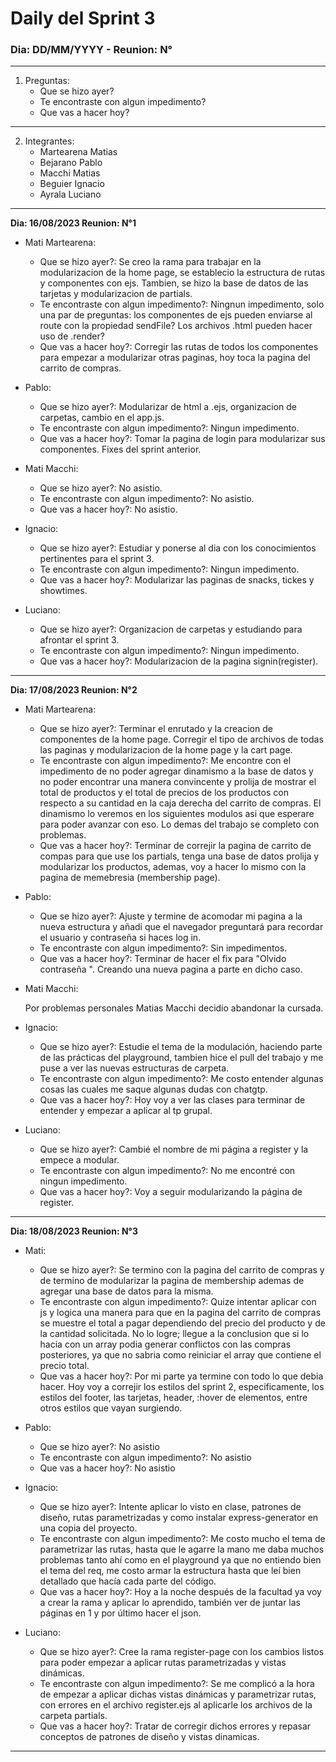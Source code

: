 # Daily del Sprint 3

### Dia: DD/MM/YYYY - Reunion: N°

---

1. Preguntas:
   -  Que se hizo ayer?
   -  Te encontraste con algun impedimento?
   -  Que vas a hacer hoy?

---

2. Integrantes:
   -  Martearena Matias
   -  Bejarano Pablo
   -  Macchi Matias
   -  Beguier Ignacio
   -  Ayrala Luciano

---

**Dia: 16/08/2023 Reunion: N°1**

-  Mati Martearena:

   -  Que se hizo ayer?: Se creo la rama para trabajar en la modularizacion de la home page, se establecio la estructura de rutas y componentes con ejs. Tambien, se hizo la base de datos de las tarjetas y modularizacion de partials.
   -  Te encontraste con algun impedimento?: Ningnun impedimento, solo una par de preguntas: los componentes de ejs pueden enviarse al route con la propiedad sendFile? Los archivos .html pueden hacer uso de .render?
   -  Que vas a hacer hoy?: Corregir las rutas de todos los componentes para empezar a modularizar otras paginas, hoy toca la pagina del carrito de compras.

-  Pablo:

   -  Que se hizo ayer?: Modularizar de html a .ejs, organizacion de carpetas, cambio en el app.js.
   -  Te encontraste con algun impedimento?: Ningun impedimento.
   -  Que vas a hacer hoy?: Tomar la pagina de login para modularizar sus componentes. Fixes del sprint anterior.

-  Mati Macchi:

   -  Que se hizo ayer?: No asistio.
   -  Te encontraste con algun impedimento?: No asistio.
   -  Que vas a hacer hoy?: No asistio.

-  Ignacio:

   -  Que se hizo ayer?: Estudiar y ponerse al dia con los conocimientos pertinentes para el sprint 3.
   -  Te encontraste con algun impedimento?: Ningun impedimento.
   -  Que vas a hacer hoy?: Modularizar las paginas de snacks, tickes y showtimes.

-  Luciano:

   -  Que se hizo ayer?: Organizacion de carpetas y estudiando para afrontar el sprint 3.
   -  Te encontraste con algun impedimento?: Ningun impedimento.
   -  Que vas a hacer hoy?: Modularizacion de la pagina signin(register).

---

**Dia: 17/08/2023 Reunion: N°2**

-  Mati Martearena:

   -  Que se hizo ayer?: Terminar el enrutado y la creacion de componentes de la home page. Corregir el tipo de archivos de todas las paginas y modularizacion de la home page y la cart page.
   -  Te encontraste con algun impedimento?: Me encontre con el impedimento de no poder agregar dinamismo a la base de datos y no poder encontrar una manera convincente y prolija de mostrar el total de productos y el total de precios de los productos con respecto a su cantidad en la caja derecha del carrito de compras. El dinamismo lo veremos en los siguientes modulos asi que esperare para poder avanzar con eso. Lo demas del trabajo se completo con problemas.
   -  Que vas a hacer hoy?: Terminar de correjir la pagina de carrito de compas para que use los partials, tenga una base de datos prolija y modularizar los productos, ademas, voy a hacer lo mismo con la pagina de memebresia (membership page).

-  Pablo:

   -  Que se hizo ayer?: Ajuste y termine de acomodar mi pagina a la nueva estructura y añadi que el navegador preguntará para recordar el usuario y contraseña si haces log in.
   -  Te encontraste con algun impedimento?: Sin impedimentos.
   -  Que vas a hacer hoy?: Terminar de hacer el fix para "Olvido contraseña ". Creando una nueva pagina a parte en dicho caso.

-  Mati Macchi:

   Por problemas personales Matias Macchi decidio abandonar la cursada.

-  Ignacio:

   -  Que se hizo ayer?: Estudie el tema de la modulación, haciendo parte de las prácticas del playground, tambien hice el pull del trabajo y me puse a ver las nuevas estructuras de carpeta.
   -  Te encontraste con algun impedimento?: Me costo entender algunas cosas las cuales me saque algunas dudas con chatgtp.
   -  Que vas a hacer hoy?: Hoy voy a ver las clases para terminar de entender y empezar a aplicar al tp grupal.

-  Luciano:

   -  Que se hizo ayer?: Cambié el nombre de mi página a register y la empece a modular.
   -  Te encontraste con algun impedimento?: No me encontré con ningun impedimento.
   -  Que vas a hacer hoy?: Voy a seguir modularizando la página de register.

---

**Dia: 18/08/2023 Reunion: N°3**

-  Mati:

   -  Que se hizo ayer?: Se termino con la pagina del carrito de compras y de termino de modularizar la pagina de membership ademas de agregar una base de datos para la misma.
   -  Te encontraste con algun impedimento?: Quize intentar aplicar con js y logica una manera para que en la pagina del carrito de compras se muestre el total a pagar dependiendo del precio del producto y de la cantidad solicitada. No lo logre; llegue a la conclusion que si lo hacia con un array podia generar conflictos con las compras posteriores, ya que no sabria como reiniciar el array que contiene el precio total.
   -  Que vas a hacer hoy?: Por mi parte ya termine con todo lo que debia hacer. Hoy voy a correjir los estilos del sprint 2, especificamente, los estilos del footer, las tarjetas, header, :hover de elementos, entre otros estilos que vayan surgiendo.

-  Pablo:

   -  Que se hizo ayer?: No asistio
   -  Te encontraste con algun impedimento?: No asistio
   -  Que vas a hacer hoy?: No asistio

-  Ignacio:

   -  Que se hizo ayer?: Intente aplicar lo visto en clase, patrones de diseño, rutas parametrizadas y como instalar express-generator en una copia del proyecto.
   -  Te encontraste con algun impedimento?: Me costo mucho el tema de parametrizar las rutas, hasta que le agarre la mano me daba muchos problemas tanto ahí como en el playground ya que no entiendo bien el tema del req, me costo armar la estructura hasta que leí bien detallado que hacía cada parte del código.
   -  Que vas a hacer hoy?: Hoy a la noche después de la facultad ya voy a crear la rama y aplicar lo aprendido, también ver de juntar las páginas en 1 y por último hacer el json.

-  Luciano:

   -  Que se hizo ayer?: Cree la rama register-page con los cambios listos para poder empezar a aplicar rutas parametrizadas y vistas dinámicas.
   -  Te encontraste con algun impedimento?: Se me complicó a la hora de empezar a aplicar dichas vistas dinámicas y parametrizar rutas, con errores en el archivo register.ejs al aplicarle los archivos de la carpeta partials.
   -  Que vas a hacer hoy?: Tratar de corregir dichos errores y repasar conceptos de patrones de diseño y vistas dinamicas.

---
